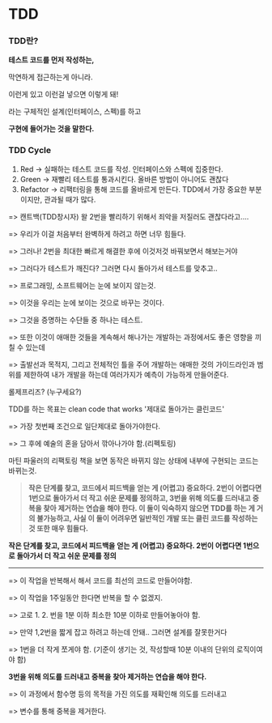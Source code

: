 # TDD

### **TDD란?**

**테스트 코드를 먼저 작성하는,**&#x20;

막연하게 접근하는게 아니라.&#x20;

이런게 있고 이런걸 넣으면 이렇게 돼!&#x20;

라는 구체적인 설계(인터페이스, 스펙)를 하고&#x20;

**구현에 들어가는 것을 말한다.**



### TDD Cycle

1. Red -> 실패하는 테스트 코드를 작성. 인터페이스와 스펙에 집중한다.
2. Green -> 재빨리 테스트를 통과시킨다. 올바른 방법이 아니어도 괜찮다
3. Refactor -> 리팩터링을 통해 코드를 올바르게 만든다. TDD에서 가장 중요한 부분이지만, 관과될 때가 많다.

\=> 캔트백(TDD창시자) 왈 2번을 빨리하기 위해서 죄악을 저질러도 괜찮다라고....

\=> 우리가 이걸 처음부터 완벽하게 하려고 하면 너무 힘들다.

\=> 그러나! 2번을 최대한 빠르게 해결한 후에 이것저것 바꿔보면서 해보는거야

\=> 그러다가 테스트가 깨진다? 그러면 다시 돌아가서 테스트를 맞추고..



\=> 프로그래밍, 소프트웨어는 눈에 보이지 않는것.

\=> 이것을 우리는 눈에 보이는 것으로 바꾸는 것이다.

\=> 그것을 증명하는 수단들 중 하나는 테스트.

\=> 또한 이것이 애매한 것들을 계속해서 해나가는 개발하는 과정에서도 좋은 영향을 끼칠 수 있는데

\=> 출발선과 목적지, 그리고 전체적인 틀을 주어 개발하는 애매한 것의 가이드라인과 범위를 제한하여 내가 개발을 하는데 여러가지가 예측이 가능하게 만들어준다.



롤제프리즈? (누구세요?)

TDD를 하는 목표는 clean code that works  '제대로 돌아가는 클린코드'

\=> 가장 첫번째 조건으로 일단제대로 돌아가야한다.

\=> 그 후에 예술의 혼을 담아서 깎아나가야 함.(리펙토링)



마틴 파울러의 리팩토링 책을 보면 동작은 바뀌지 않는 상태에 내부에 구현되는 코드는 바뀌는것.



> **작은 단계를 찾고, 코드에서 피드백을 얻는 게 (어렵고) 중요하다. 2번이 어렵다면 1번으로 돌아가서 더 작고 쉬운 문제를 정의하고, 3번을 위해 의도를 드러내고 중복을 찾아 제거하는 연습을 해야 한다. 이 둘이 익숙하지 않으면 TDD를 하는 게 거의 불가능하고, 사실 이 둘이 어려우면 일반적인 개발 또는 클린 코드를 작성하는 것 또한 매우 힘들다.**



**작은 단계를 찾고, 코드에서 피드백을 얻는 게 (어렵고) 중요하다. 2번이 어렵다면 1번으로 돌아가서 더 작고 쉬운 문제를 정의**

****

\=>  이 작업을 반복해서 해서 코드를 최선의 코드로 만들어야함.

\=> 이 작업을 1주일동안 한다면 반복을 할 수 없겠지.

\=> 고로 1. 2. 번을 1분 이하 최소한 10분 이하로 만들어놓아야 함.

\=> 만약 1,2번을 짧게 잡고 하려고 하는데 안돼.. 그러면 설계를 잘못한거다&#x20;

\=> 1번을 더 작게 쪼게야 함. (기준이 생기는 것, 작성할때 10분 이내의 단위의 로직이여야 함)



**3번을 위해 의도를 드러내고 중복을 찾아 제거하는 연습을 해야 한다.**

\=> 이 과정에서 함수명 등의 목적을 가진 의도를 재확인해 의도를 드러내고

\=>  변수를 통해 중복을 제거한다.













